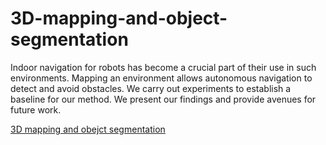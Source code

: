 # 3D-mapping-and-object-segmentation
Indoor navigation for robots has become a crucial part of their use in such environments. Mapping an environment allows autonomous navigation to detect and avoid obstacles. We carry out experiments to establish a baseline for our method. We present our findings and provide avenues for future work.

[3D mapping and obejct segmentation](https://github.com/nishantpandey4/3D-mapping-and-object-segmentation/blob/main/3D%20mapping%20and%20obejct%20segmentation.pdf)

